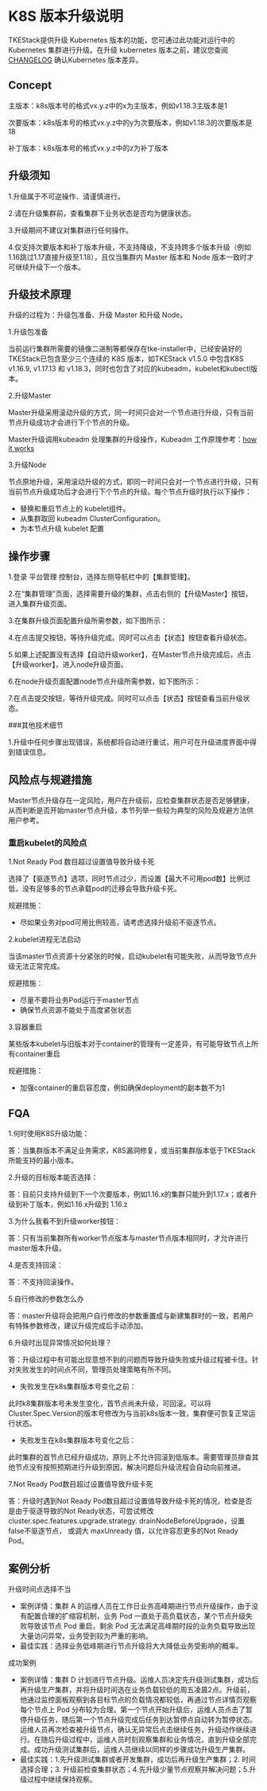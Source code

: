 # K8S 版本升级说明

TKEStack提供升级 Kubernetes 版本的功能，您可通过此功能对运行中的 Kubernetes 集群进行升级。在升级 kubernetes 版本之前，建议您查阅 [CHANGELOG](https://github.com/kubernetes/kubernetes/tree/master/CHANGELOG) 确认Kubernetes 版本差异。

## Concept

主版本：k8s版本号的格式vx.y.z中的x为主版本，例如v1.18.3主版本是1

次要版本：k8s版本号的格式vx.y.z中的y为次要版本，例如v1.18.3的次要版本是18

补丁版本：k8s版本号的格式vx.y.z中的z为补丁版本

## 升级须知

1.升级属于不可逆操作、请谨慎进行。

2.请在升级集群前，查看集群下业务状态是否均为健康状态。

3.升级期间不建议对集群进行任何操作。

4.仅支持次要版本和补丁版本升级，不支持降级，不支持跨多个版本升级（例如1.16跳过1.17直接升级至1.18），且仅当集群内 Master 版本和 Node 版本一致时才可继续升级下一个版本。

## 升级技术原理

升级的过程为：升级包准备、升级 Master 和升级 Node。

1.升级包准备

当前运行集群所需要的镜像二进制等都保存在tke-installer中，已经安装好的TKEStack已包含至少三个连续的 K8S 版本，如TKEStack v1.5.0 中包含K8S v1.16.9, v1.17.13 和 v1.18.3，同时也包含了对应的kubeadm，kubelet和kubectl版本。

2.升级Master

Master升级采用滚动升级的方式，同一时间只会对一个节点进行升级，只有当前节点升级成功才会进行下个节点的升级。

Master升级调用kubeadm 处理集群的升级操作，Kubeadm 工作原理参考：[how it works](https://kubernetes.io/docs/tasks/administer-cluster/kubeadm/kubeadm-upgrade/#how-it-works)

3.升级Node

节点原地升级，采用滚动升级的方式，即同一时间只会对一个节点进行升级，只有当前节点升级成功后才会进行下个节点的升级。每个节点升级时执行以下操作：

* 替换和重启节点上的 kubelet组件。
* 从集群取回 kubeadm ClusterConfiguration。
* 为本节点升级 kubelet 配置

## 操作步骤

1.登录 平台管理 控制台，选择左侧导航栏中的【集群管理】。

2.在“集群管理”页面，选择需要升级的集群，点击右侧的【升级Master】按钮，进入集群升级页面。

3.在集群升级页面配置升级所需参数，如下图所示：

4.在点击提交按钮，等待升级完成。同时可以点击【状态】按钮查看升级状态。

5.如果上述配置没有选择【自动升级worker】，在Master节点升级完成后，点击【升级worker】，进入node升级页面。

6.在node升级页面配置node节点升级所需参数，如下图所示：

7.在点击提交按钮，等待升级完成。同时可以点击【状态】按钮查看当前升级状态。

\#\#\#其他技术细节

1.升级中任何步骤出现错误，系统都将自动进行重试，用户可在升级进度界面中得到错误信息。

## 风险点与规避措施

Master节点升级存在一定风险，用户在升级前，应检查集群状态是否足够健康，从而判断是否开始master节点升级，本节列举一些较为典型的风险及规避方法供用户参考。

### 重启kubelet的风险点

1.Not Ready Pod 数目超过设置值导致升级卡死

选择了【驱逐节点】选项，同时节点过少，而设置【最大不可用pod数】比例过低，没有足够多的节点承载pod的迁移会导致升级卡死。

规避措施：

* 尽如果业务对pod可用比例较高，请考虑选择升级前不驱逐节点。

2.kubelet进程无法启动

当该master节点资源十分紧张的时候，启动kubelet有可能失败，从而导致节点升级无法正常完成。

规避措施：

* 尽量不要将业务Pod运行于master节点
* 确保节点资源不能处于高度紧张状态

3.容器重启

某些版本kubelet与旧版本对于container的管理有一定差异，有可能导致节点上所有container重启

规避措施：

* 加强container的重启容忍度，例如确保deployment的副本数不为1

## FQA

1.何时使用K8S升级功能：

答：当集群版本不满足业务需求，K8S漏洞修复，或当前集群版本低于TKEStack所能支持的最小版本。

2.升级的目标版本能否选择：

答：目前只支持升级到下一个次要版本，例如1.16.x的集群只能升到1.17.x；或者升级到补丁版本，例如1.16.x升级到 1.16.z

3.为什么我看不到升级worker按钮：

答：只有当前集群所有worker节点版本与master节点版本相同时，才允许进行master版本升级。

4.是否支持回滚：

答：不支持回滚操作。

5.自行修改的参数怎么办

答：master升级将会把用户自行修改的参数重置成与新建集群时的一致，若用户有特殊参数修改，建议升级完成后手动添加。

6.升级时出现异常情况如何处理？

答：升级过程中有可能出现意想不到的问题而导致升级失败或升级过程被卡住。针对失败发生的时间点不同，管理员处理策略有所不同。

* 失败发生在k8s集群版本号变化之前：

此时k8集群版本号未发生变化，首节点尚未升级，可回滚。可以将Cluster.Spec.Version的版本号修改为与当前k8s版本一致，集群便可恢复正常运行状态。

* 失败发生在k8s集群版本号变化之后：

此时集群的首节点已经升级成功，原则上不允许回滚到低版本。需要管理员排查其他节点没有按照预期进行升级到原因，解决问题后升级流程会自动向前推进。

7.Not Ready Pod数目超过设置值导致升级卡死

答：升级时遇到Not Ready Pod数目超过设置值导致升级卡死的情况，检查是否是由于驱逐导致的Not Ready状态，可尝试修改cluster.spec.features.upgrade.strategy. drainNodeBeforeUpgrade，设置false不驱逐节点， 或调大 maxUnready 值，以允许容忍更多的Not Ready Pod。

## 案例分析

升级时间点选择不当

* 案例详情：集群 A 的运维人员在工作日业务高峰期进行节点升级操作，由于没有配置合理的扩缩容机制，业务 Pod 一直处于高负载状态，某个节点升级失败导致该节点 Pod 重启，剩余 Pod 无法满足高峰期时段的业务负载导致出现大量访问异常，业务受到较为严重的影响。
* 最佳实践：选择业务低峰期进行节点升级将大大降低业务受影响的概率。

成功案例

* 案例详情：集群 D 计划进行节点升级。运维人员决定先升级测试集群，成功后再升级生产集群，并将升级时间选在业务负载较低的周五凌晨2点。升级前，他通过监控面板观察到各目标节点的负载情况都较低，再通过节点详情页观察每个节点上 Pod 分布较为合理。第一个节点开始升级后，运维人员点击了暂停升级任务，随后第一个节点升级完成后任务到达暂停点自动转为暂停状态。运维人员再次检查被升级节点，确认无异常后点击继续任务，升级动作继续进行。在随后升级过程中，运维人员时刻观察集群和业务情况，直到升级全部完成。成功升级测试集群后，运维人员继续以同样的步骤成功升级生产集群。
* 最佳实践：1.先升级测试集群或者开发集群，成功后再升级生产集群；2. 时间选择合理；3. 升级前检查集群状态；4.先升级少量节点观察并解决问题；5.升级过程中继续保持观察。

